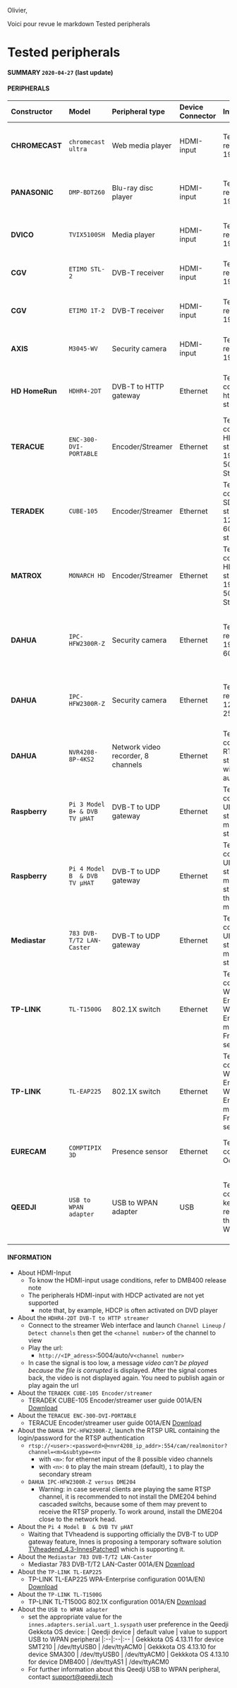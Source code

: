 Olivier,

Voici pour revue le markdown Tested peripherals

# Tested peripherals

#### **SUMMARY** `2020-04-27` (last update)

#### **PERIPHERALS**
|Constructor |Model |Peripheral type |Device Connector| Information  |Compatibility
|:--|:--|:--|:--|:--|:--
|**CHROMECAST** | `chromecast ultra`    | Web media player                  | HDMI-input | Tested resolution: 1920x1080 | Gekkota OS 4.10.18 (or above) for device DMB400 (with a valid HDCP key)
|**PANASONIC**  |`DMP-BDT260`           | Blu-ray disc player                | HDMI-input | Tested resolution: 1920x1080 | Gekkota OS 4.10.18 (or above) for device DMB400 (with a valid HDCP key)
|**DVICO**      |`TVIX5100SH`           | Media player                       | HDMI-input | Tested resolution: 1920x1080                                           | Gekkota OS 4.10.11 (or above) for device DMB400
|**CGV**        |`ETIMO STL-2`          | DVB-T receiver                     | HDMI-input | Tested resolution: 1920x1080                                           | Gekkota OS 4.10.11 (or above) for device DMB400
|**CGV**        |`ETIMO 1T-2`           | DVB-T receiver                     | HDMI-input | Tested resolution: 1920x1080                                           | Gekkota OS 4.10.11 (or above) for device DMB400
|**AXIS**       |`M3045-WV`             | Security camera                    | HDMI-input | Tested resolution: 1920x1080                                           | Gekkota OS 4.10.11 (or above) for device DMB400
|**HD HomeRun** |`HDHR4-2DT`            | DVB-T to HTTP gateway              | Ethernet   | Tested configuration: http streaming                                   | Gekkota OS 4.10.11 (or above) for devices DMB400, SMA300
|**TERACUE**    |`ENC-300-DVI-PORTABLE` | Encoder/Streamer                   | Ethernet   | Tested configuration: HDMI AV stream 1920x1080 50Hz to UDP Streaming   | Gekkota OS 4.10.11 (or above) for device DMB400
|**TERADEK**    |`CUBE-105`             | Encoder/Streamer                   | Ethernet   | Tested configuration: SDI AV stream 1280x720 60Hz to RTSP streaming    | Gekkota 4.10.15 (or above) for device DMB400
|**MATROX**     |`MONARCH HD` | Encoder/Streamer                              | Ethernet   | Tested configuration: HDMI AV stream 1920x1080 50Hz to RTSP Streaming   | Gekkota OS 4.13.12 (or above) for device DMB400/SMA300
|**DAHUA**      |`IPC-HFW2300R-Z`       | Security camera                    | Ethernet | Tested resolution: 1920x1080 60Hz  | tested with the NVR4208-8P-4KS2 / Gekkota OS 4.12.10 (or above) for devices DMB400, SMA300
|**DAHUA**      |`IPC-HFW2300R-Z`       | Security camera                    | Ethernet | Tested resolution: 1280x720 25Hz  | tested with the NVR4208-8P-4KS2 / Gekkota OS 4.12.10 (or above) for device DME204
|**DAHUA**      |`NVR4208-8P-4KS2`      | Network video recorder, 8 channels | Ethernet | Tested configuration: RTSP Live streaming with authentication |  Gekkota OS 4.12.10 (or above) for devices DMB400, SMA300, DME204
|**Raspberry**  |`Pi 3 Model B+ & DVB TV µHAT` | DVB-T to UDP gateway        | Ethernet | Tested configuration: UDP streaming, multicast, 1 stream | Gekkota OS 4.12.10 (or above) for device DMB400
|**Raspberry**  |`Pi 4 Model B  & DVB TV µHAT` | DVB-T to UDP gateway        | Ethernet | Tested configuration: UDP streaming, multicast, 2 streams on the same multiplex | Gekkota OS 4.12.10 (or above) for device DMB400
|**Mediastar**  | `783 DVB-T/T2 LAN-Caster` | DVB-T to UDP gateway           | Ethernet | Tested configuration: UDP streaming, multicast, 1 stream | Gekkota OS 4.12.12 (or above) for device DMB400
|**TP-LINK**  | `TL-T1500G` | 802.1X switch | Ethernet | Tested configuration: WPA-Enterprise, WPA2-Enterprise, multicast, FreeRadius server | Gekkota OS 4.13.10 (or above) for devices DMB400, SMA300, DME204
|**TP-LINK**  | `TL-EAP225` | 802.1X switch | Ethernet | Tested configuration: WPA-Enterprise, WPA2-Enterprise, multicast, FreeRadius server | Gekkota OS 4.13.10 (or above) for devices DMB400, SMA300, SMT210, SMH300
|**EURECAM**  | `COMPTIPIX 3D` | Presence sensor | Ethernet | Tested configuration: Occupancy | Gekkota OS 4.13.10 (or above) for device SMT210
|**QEEDJI**  | `USB to WPAN adapter` | USB to WPAN adapter | USB | Tested configuration: key code reception through WPAN | Gekkota OS 4.13.11 (or above) for device SMT210, Gekkota OS 4.13.10 (or above) for devices DMB400, SMA300
#### **INFORMATION**
- About HDMI-Input
    - To know the HDMI-input usage conditions, refer to DMB400 release note
    - The peripherals HDMI-input with HDCP activated are not yet supported
        - note that, by example, HDCP is often activated on DVD player
- About the `HDHR4-2DT DVB-T to HTTP streamer`
    - Connect to the streamer Web interface and launch ```Channel Lineup``` / ```Detect channels``` then get the ```<channel number>``` of the channel to view
    - Play the url:
        - ```http://<IP_adress>```:5004/auto/v```<channel number>```
    - In case the signal is too low, a message *video can't be played because the file is corrupted* is displayed. After the signal comes back, the video is not displayed again. You need to publish again or play again the url
- About the `TERADEK CUBE-105 Encoder/streamer`
    - TERADEK CUBE-105 Encoder/streamer user guide 001A/EN [Download](https://github.com/innes-labs/archives/blob/main/downloads/third-part-tools/Teradec-Cube105-configuration_001A_en.pdf)
- About the `TERACUE ENC-300-DVI-PORTABLE`
    - TERACUE Encoder/streamer user guide 001A/EN [Download](https://github.com/innes-labs/archives/blob/main/downloads/third-part-tools/teracue_encoder_configuration-001A_en.pdf)
- About the `DAHUA IPC-HFW2300R-Z`, launch the RTSP URL containing the login/password for the RTSP authentication
    - ```rtsp://<user>:<password>@<nvr4208_ip_addr>:554/cam/realmonitor?channel=<m>&subtype=<n>```
        - with ```<m>```: for ethernet input <m> of the 8 possible video channels
        - with ```<n>```: ```0``` to play the main stream (default), ```1``` to play the secondary stream
    - `DAHUA IPC-HFW2300R-Z versus DME204`
        - Warning: in case several clients are playing the same RTSP channel, it is recommended to not install the DME204 behind cascaded switchs, because some of them may prevent to receive the RTSP properly. To work around, install the DME204 close to the network head.
- About the `Pi 4 Model B  & DVB TV µHAT`
    - Waiting that TVheadend is supporting officially the DVB-T to UDP gateway feature, Innes is proposing a temporary software solution [TVheadend_4.3-InnesPatched1](https://www.innes.pro/en/support/index.php?Third_part_documentation_and_tools/TVHeadend_4.3-Innespatched1) which is supporting it.
- About the `Mediastar 783 DVB-T/T2 LAN-Caster`
    - Mediastar 783 DVB-T/T2 LAN-Caster 001A/EN [Download](https://github.com/innes-labs/archives/blob/main/downloads/third-part-tools/783-DVB-T-T2-LAN-Caster-configuration.pdf)
- About the `TP-LINK TL-EAP225`
    - TP-LINK TL-EAP225 WPA-Enterprise configuration 001A/EN) [Download](https://github.com/innes-labs/archives/blob/main/downloads/third-part-tools/tl_eap225-802_1X-configuration-001A_en.pdf)
- About the `TP-LINK TL-T1500G`
    - TP-LINK TL-T1500G 802.1X configuration 001A/EN [Download](https://github.com/innes-labs/archives/blob/main/downloads/third-part-tools/tl_t1500g-802_1X-configuration-001A_en.pdf)
- About the `USB to WPAN adapter`
    - set the appropriate value for the `innes.adapters.serial.uart_1.syspath` user preference in the Qeedji Gekkota OS device:
| Qeedji device | default value | value to support USB to WPAN peripheral
|:--|:--|:--
| Gekkkota OS 4.13.11 for device SMT210  | /dev/ttyUSB0  | /dev/ttyACM0
| Gekkkota OS 4.13.10 for device SMA300  | /dev/ttyUSB0  | /dev/ttyACM0
| Gekkkota OS 4.13.10 for device DMB400  | /dev/ttyAS1   | /dev/ttyACM0
    - For further information about this Qeedji USB to WPAN peripheral, contact support@qeedji.tech
